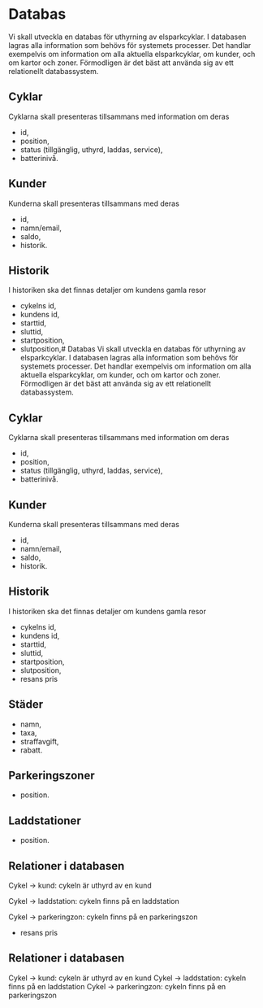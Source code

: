 # Databas
Vi skall utveckla en databas för uthyrning av elsparkcyklar. I databasen lagras alla information som behövs för systemets processer. Det handlar exempelvis om information om alla aktuella elsparkcyklar, om kunder, och om kartor och zoner. Förmodligen är det bäst att använda sig av ett relationellt databassystem.

## Cyklar
Cyklarna skall presenteras tillsammans med information om deras 
- id,
- position,
- status (tillgänglig, uthyrd, laddas, service),
- batterinivå.

## Kunder
Kunderna skall presenteras tillsammans med deras
- id,
- namn/email,
- saldo,
- historik.

## Historik
I historiken ska det finnas detaljer om kundens gamla resor
- cykelns id,
- kundens id,
- starttid,
- sluttid,
- startposition,
- slutposition,# Databas
Vi skall utveckla en databas för uthyrning av elsparkcyklar. I databasen lagras alla information som behövs för systemets processer. Det handlar exempelvis om information om alla aktuella elsparkcyklar, om kunder, och om kartor och zoner. Förmodligen är det bäst att använda sig av ett relationellt databassystem.

## Cyklar
Cyklarna skall presenteras tillsammans med information om deras 
- id,
- position,
- status (tillgänglig, uthyrd, laddas, service),
- batterinivå.

## Kunder
Kunderna skall presenteras tillsammans med deras
- id,
- namn/email,
- saldo,
- historik.

## Historik
I historiken ska det finnas detaljer om kundens gamla resor
- cykelns id,
- kundens id,
- starttid,
- sluttid,
- startposition,
- slutposition,
- resans pris

## Städer
- namn,
- taxa,
- straffavgift,
- rabatt.

## Parkeringszoner
- position.

## Laddstationer
- position.


## Relationer i databasen
Cykel -> kund: cykeln är uthyrd av en kund

Cykel -> laddstation: cykeln finns på en laddstation

Cykel -> parkeringzon: cykeln finns på en parkeringszon
- resans pris


## Relationer i databasen
Cykel -> kund: cykeln är uthyrd av en kund
Cykel -> laddstation: cykeln finns på en laddstation
Cykel -> parkeringzon: cykeln finns på en parkeringszon
